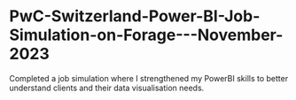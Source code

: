 # PwC-Switzerland-Power-BI-Job-Simulation-on-Forage---November-2023
Completed a job simulation where I strengthened my PowerBI skills to better understand clients and their data visualisation needs.
